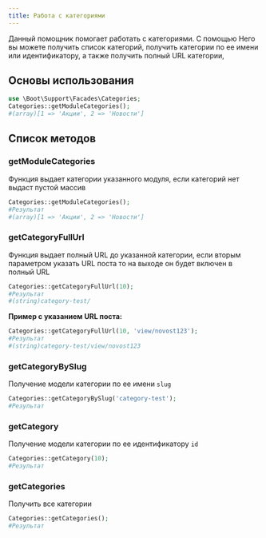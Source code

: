 ```yaml
---
title: Работа с категориями
---
```

Данный помощник помогает работать с категориями. С помощью Него вы можете получить список категорий, получить категории по ее имени или идентификатору, а  также получить полный URL категории, 

## Основы использования

``` php
use \Boot\Support\Facades\Categories;
Categories::getModuleCategories();
#(array)[1 => 'Акции', 2 => 'Новости']
```

## Список методов

### getModuleCategories

Функция выдает категории указанного модуля, если категорий нет выдаст пустой массив

``` php
Categories::getModuleCategories();
#Результат
#(array)[1 => 'Акции', 2 => 'Новости']
```

### getCategoryFullUrl

Функция выдает полный URL до указанной категории, если вторым параметром указать URL поста то на выходе он будет включен в полный URL

``` php
Categories::getCategoryFullUrl(10);
#Результат
#(string)category-test/
```

**Пример с указанием URL поста:**
``` php
Categories::getCategoryFullUrl(10, 'view/novost123');
#Результат
#(string)category-test/view/novost123
```

### getCategoryBySlug

Получение модели категории по ее имени `slug`

``` php 
Categories::getCategoryBySlug('category-test');
#Результат
```

### getCategory

Получение модели категории по ее идентификатору `id`

``` php 
Categories::getCategory(10);
#Результат
```

### getCategories

Получить все категории

``` php 
Categories::getCategories();
#Результат
```

